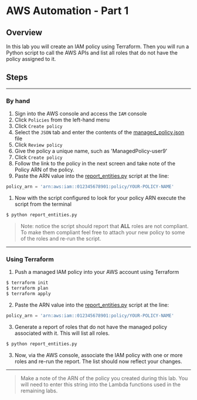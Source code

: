 # AWS Automation - Part 1

## Overview
In this lab you will create an IAM policy using Terraform.  Then you will run a Python script to call the AWS APIs and list all roles that do not have the policy assigned to it.

## Steps
---
### By hand
1. Sign into the AWS console and access the `IAM` console
1. Click `Policies` from the left-hand menu
1. Click `Create policy`
1. Select the `JSON` tab and enter the contents of the [managed_policy.json](managed_policy.json) file
1. Click `Review policy`
1. Give the policy a unique name, such as 'ManagedPolicy-user9'
1. Click `Create policy`
1. Follow the link to the policy in the next screen and take note of the Policy ARN of the policy.
1. Paste the ARN value into the [report_entities.py](report_entites.py) script at the line:
```Python
policy_arn = 'arn:aws:iam::012345678901:policy/YOUR-POLICY-NAME'
```
1. Now with the script configured to look for your policy ARN execute the script from the terminal
```Bash
$ python report_entities.py
```

> Note: notice the script should report that **ALL** roles are not compliant.  To make them compliant feel free to attach your new policy to some of the roles and re-run the script.

---
### Using Terraform
1. Push a managed IAM policy into your AWS account using Terraform

```Bash
$ terraform init
$ terraform plan
$ terraform apply
```
2. Paste the ARN value into the [report_entities.py](report_entites.py) script at the line:
```Python
policy_arn = 'arn:aws:iam::012345678901:policy/YOUR-POLICY-NAME'
```
3. Generate a report of roles that do not have the managed policy associated with it.  This will list all roles.

```Bash
$ python report_entities.py
```

3. Now, via the AWS console, associate the IAM policy with one or more roles and re-run the report.  The list should now reflect your changes.

---
> Make a note of the ARN of the policy you created during this lab.  You will need to enter this string into the Lambda functions used in the remaining labs.
